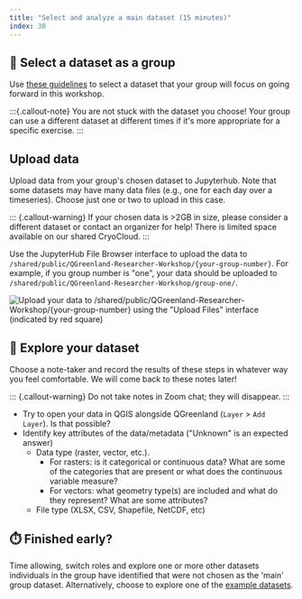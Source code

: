 ```yaml
---
title: "Select and analyze a main dataset (15 minutes)"
index: 30
---
```


## 🤔 Select a dataset as a group

Use [these guidelines](/content/prerequisites/dataset-selection.md) to select a dataset
that your group will focus on going forward in this workshop.

:::{.callout-note}
You are not stuck with the dataset you choose! Your group can use a different
dataset at different times if it's more appropriate for a specific exercise.
:::

## Upload data

Upload data from your group's chosen dataset to Jupyterhub. Note that some
datasets may have many data files (e.g., one for each day over a
timeseries). Choose just one or two to upload in this case.

::: {.callout-warning}
If your chosen data is >2GB in size, please consider a different dataset or
contact an organizer for help! There is limited space available on our shared
CryoCloud.
:::

Use the JupyterHub File Browser interface to upload the data to
`/shared/public/QGreenland-Researcher-Workshop/{your-group-number}`.  For
example, if you group number is "one", your data should be uploaded to
`/shared/public/QGreenland-Researcher-Workshop/group-one/`.

![Upload your data to
`/shared/public/QGreenland-Researcher-Workshop/{your-group-number}` using the
"Upload Files" interface (indicated by red
square)](/_media/file-browser-data-upload.png)


## 🧭 Explore your dataset

Choose a note-taker and record the results of these steps in whatever way you feel
comfortable. We will come back to these notes later!

::: {.callout-warning}
Do not take notes in Zoom chat; they will disappear.
:::

* Try to open your data in QGIS alongside QGreenland (`Layer` > `Add Layer`). Is that
  possible?
* Identify key attributes of the data/metadata ("Unknown" is an expected answer)
    * Data type (raster, vector, etc.).
        * For rasters: is it categorical or continuous data? What are some of
          the categories that are present or what does the continuous variable
          measure?
        * For vectors: what geometry type(s) are included and what do they
          represent? What are some attributes?
    * File type (XLSX, CSV, Shapefile, NetCDF, etc)


## ⏱️ Finished early?

Time allowing, switch roles and explore one or more other datasets individuals
in the group have identified that were not chosen as the 'main' group
dataset. Alternatively, choose to explore one of the [example
datasets](/content/example-data/).
